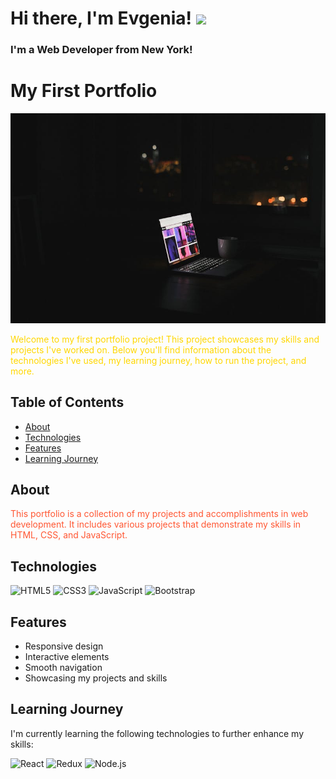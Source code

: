# Hi there, I'm Evgenia! <img src="https://github.com/blackcater/blackcater/raw/main/images/Hi.gif" width="30px">

### I'm a Web Developer from New York!

# My First Portfolio

![Portfolio Preview](back.jpeg)

<p style="color: #FFD700;">Welcome to my first portfolio project! This project showcases my skills and projects I've worked on. Below you'll find information about the technologies I've used, my learning journey, how to run the project, and more.</p>

## Table of Contents

- [About](#about)
- [Technologies](#technologies)
- [Features](#features)
- [Learning Journey](#learning-journey)

## About

<p style="color: #FF5733;">This portfolio is a collection of my projects and accomplishments in web development. It includes various projects that demonstrate my skills in HTML, CSS, and JavaScript.</p>

## Technologies

![HTML5](https://img.shields.io/badge/HTML5-E34F26?style=flat-square&logo=html5&logoColor=white)
![CSS3](https://img.shields.io/badge/CSS3-1572B6?style=flat-square&logo=css3&logoColor=white)
![JavaScript](https://img.shields.io/badge/JavaScript-F7DF1E?style=flat-square&logo=javascript&logoColor=black)
![Bootstrap](https://img.shields.io/badge/Bootstrap-563D7C?style=flat-square&logo=bootstrap&logoColor=white)

## Features

- Responsive design
- Interactive elements
- Smooth navigation
- Showcasing my projects and skills

## Learning Journey

I'm currently learning the following technologies to further enhance my skills:

![React](https://img.shields.io/badge/React-61DAFB?style=flat-square&logo=react&logoColor=black)
![Redux](https://img.shields.io/badge/Redux-764ABC?style=flat-square&logo=redux&logoColor=white)
![Node.js](https://img.shields.io/badge/Node.js-339933?style=flat-square&logo=node-dot-js&logoColor=white)

